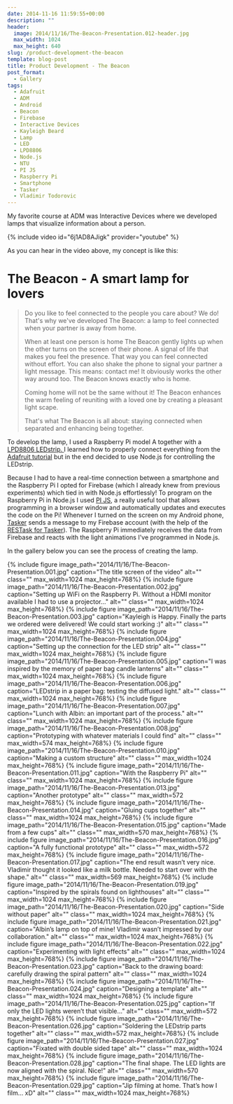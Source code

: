 ```yaml
---
date: 2014-11-16 11:59:55+00:00
description: ""
header:
  image: 2014/11/16/The-Beacon-Presentation.012-header.jpg
  max_width: 1024
  max_height: 640
slug: /product-development-the-beacon
template: blog-post
title: Product Development - The Beacon
post_format:
  - Gallery
tags:
  - Adafruit
  - ADM
  - Android
  - Beacon
  - Firebase
  - Interactive Devices
  - Kayleigh Beard
  - Lamp
  - LED
  - LPD8806
  - Node.js
  - NTU
  - PI JS
  - Raspberry Pi
  - Smartphone
  - Tasker
  - Vladimir Todorovic
---
```


My favorite course at ADM was Interactive Devices where we developed lamps that visualize information about a person. 

{% include video id="6j1AD8AJigk" provider="youtube" %}

As you can hear in the video above, my concept is like this:

# The Beacon - A smart lamp for lovers

> Do you like to feel connected to the people you care about? We do! That's why we've developed The Beacon: a lamp to feel connected when your partner is away from home.
>
> When at least one person is home The Beacon gently lights up when the other turns on the screen of their phone. A signal of life that makes you feel the presence. That way you can feel connected without effort. You can also shake the phone to signal your partner a light message. This means: contact me! It obviously works the other way around too. The Beacon knows exactly who is home.
>
> Coming home will not be the same without it! The Beacon enhances the warm feeling of reuniting with a loved one by creating a pleasant light scape.
>
> That's what The Beacon is all about: staying connected when separated and enhancing being together.

To develop the lamp, I used a Raspberry Pi model A together with a [LPD8806 LEDstrip. ](https://www.adafruit.com/products/306)I learned how to properly connect everything from the [Adafruit tutorial](https://learn.adafruit.com/raspberry-pi-spectrum-analyzer-display-on-rgb-led-strip/led-strip-and-rgb-led-software) but in the end decided to use Node.js for controlling the LEDstrip.

Because I had to have a real-time connection between a smartphone and the Raspberry Pi I opted for Firebase (which I already knew from previous experiments) which tied in with Node.js effortlessly! To program on the Raspberry Pi in Node.js I used [PI JS](http://pijs.io/), a really useful tool that allows programming in a browser window and automatically updates and executes the code on the Pi! Whenever I turned on the screen on my Android phone, [Tasker](http://tasker.dinglisch.net/) sends a message to my Firebase account (with the help of the [RESTask for Tasker](https://play.google.com/store/apps/details?id=com.freehaha.restask)). The Raspberry Pi immediately receives the data from Firebase and reacts with the light animations I've programmed in Node.js.

In the gallery below you can see the process of creating the lamp.

{% include figure image_path="2014/11/16/The-Beacon-Presentation.001.jpg" caption="The title screen of the video" alt="" class="" max_width=1024 max_height=768%}
{% include figure image_path="2014/11/16/The-Beacon-Presentation.002.jpg" caption="Setting up WiFi on the Raspberry Pi. Without a HDMI monitor available I had to use a projector…" alt="" class="" max_width=1024 max_height=768%}
{% include figure image_path="2014/11/16/The-Beacon-Presentation.003.jpg" caption="Kayleigh is Happy. Finally the parts we ordered were delivered! We could start working :)" alt="" class="" max_width=1024 max_height=768%}
{% include figure image_path="2014/11/16/The-Beacon-Presentation.004.jpg" caption="Setting up the connection for the LED strip" alt="" class="" max_width=1024 max_height=768%}
{% include figure image_path="2014/11/16/The-Beacon-Presentation.005.jpg" caption="I was inspired by the memory of paper bag candle lanterns" alt="" class="" max_width=1024 max_height=768%}
{% include figure image_path="2014/11/16/The-Beacon-Presentation.006.jpg" caption="LEDstrip in a paper bag: testing the diffused light." alt="" class="" max_width=1024 max_height=768%}
{% include figure image_path="2014/11/16/The-Beacon-Presentation.007.jpg" caption="Lunch with Albin: an important part of the process." alt="" class="" max_width=1024 max_height=768%}
{% include figure image_path="2014/11/16/The-Beacon-Presentation.008.jpg" caption="Prototyping with whatever materials I could find" alt="" class="" max_width=574 max_height=768%}
{% include figure image_path="2014/11/16/The-Beacon-Presentation.010.jpg" caption="Making a custom structure" alt="" class="" max_width=1024 max_height=768%}
{% include figure image_path="2014/11/16/The-Beacon-Presentation.011.jpg" caption="With the Raspberry Pi" alt="" class="" max_width=1024 max_height=768%}
{% include figure image_path="2014/11/16/The-Beacon-Presentation.013.jpg" caption="Another prototype" alt="" class="" max_width=572 max_height=768%}
{% include figure image_path="2014/11/16/The-Beacon-Presentation.014.jpg" caption="Gluing cups together" alt="" class="" max_width=1024 max_height=768%}
{% include figure image_path="2014/11/16/The-Beacon-Presentation.015.jpg" caption="Made from a few cups" alt="" class="" max_width=570 max_height=768%}
{% include figure image_path="2014/11/16/The-Beacon-Presentation.016.jpg" caption="A fully functional prototype" alt="" class="" max_width=572 max_height=768%}
{% include figure image_path="2014/11/16/The-Beacon-Presentation.017.jpg" caption="The end result wasn’t very nice. Vladimir thought it looked like a milk bottle. Needed to start over with the shape." alt="" class="" max_width=569 max_height=768%}
{% include figure image_path="2014/11/16/The-Beacon-Presentation.019.jpg" caption="Inspired by the spirals found on lighthouses" alt="" class="" max_width=1024 max_height=768%}
{% include figure image_path="2014/11/16/The-Beacon-Presentation.020.jpg" caption="Side without paper" alt="" class="" max_width=1024 max_height=768%}
{% include figure image_path="2014/11/16/The-Beacon-Presentation.021.jpg" caption="Albin’s lamp on top of mine! Vladimir wasn’t impressed by our collaboration." alt="" class="" max_width=1024 max_height=768%}
{% include figure image_path="2014/11/16/The-Beacon-Presentation.022.jpg" caption="Experimenting with light effects" alt="" class="" max_width=1024 max_height=768%}
{% include figure image_path="2014/11/16/The-Beacon-Presentation.023.jpg" caption="Back to the drawing board: carefully drawing the spiral pattern" alt="" class="" max_width=1024 max_height=768%}
{% include figure image_path="2014/11/16/The-Beacon-Presentation.024.jpg" caption="Designing a template" alt="" class="" max_width=1024 max_height=768%}
{% include figure image_path="2014/11/16/The-Beacon-Presentation.025.jpg" caption="If only the LED lights weren’t that visible…" alt="" class="" max_width=572 max_height=768%}
{% include figure image_path="2014/11/16/The-Beacon-Presentation.026.jpg" caption="Soldering the LEDstrip parts together" alt="" class="" max_width=572 max_height=768%}
{% include figure image_path="2014/11/16/The-Beacon-Presentation.027.jpg" caption="Fixated with double sided tape" alt="" class="" max_width=1024 max_height=768%}
{% include figure image_path="2014/11/16/The-Beacon-Presentation.028.jpg" caption="The final shape. The LED lights are now aligned with the spiral. Nice!" alt="" class="" max_width=570 max_height=768%}
{% include figure image_path="2014/11/16/The-Beacon-Presentation.029.jpg" caption="Jip filming at home. That’s how I film… xD" alt="" class="" max_width=1024 max_height=768%}
